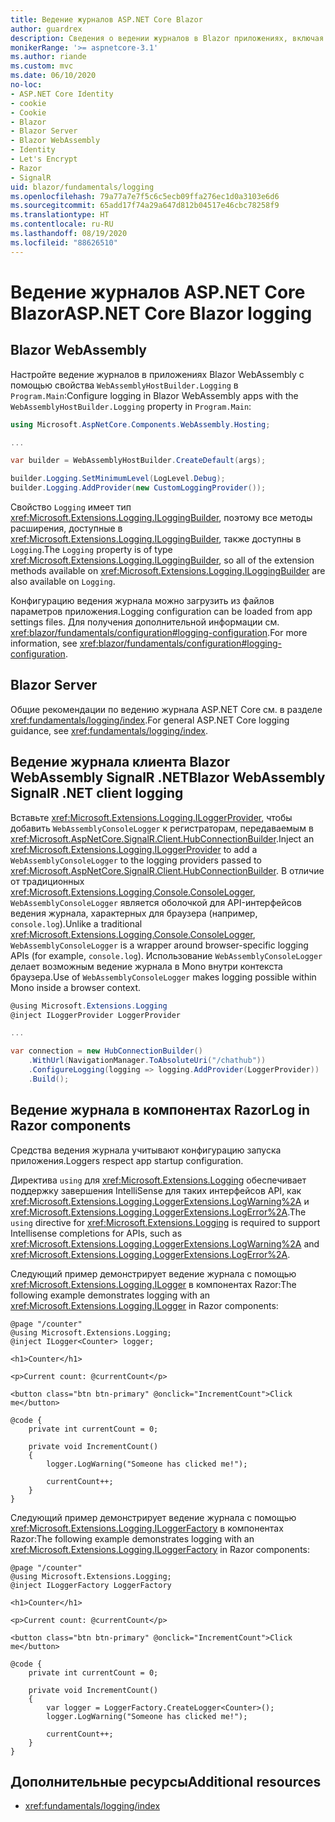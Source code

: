 ```yaml
---
title: Ведение журналов ASP.NET Core Blazor
author: guardrex
description: Сведения о ведении журналов в Blazor приложениях, включая настройку уровня ведения журнала и запись сообщений журнала из компонентов Razor.
monikerRange: '>= aspnetcore-3.1'
ms.author: riande
ms.custom: mvc
ms.date: 06/10/2020
no-loc:
- ASP.NET Core Identity
- cookie
- Cookie
- Blazor
- Blazor Server
- Blazor WebAssembly
- Identity
- Let's Encrypt
- Razor
- SignalR
uid: blazor/fundamentals/logging
ms.openlocfilehash: 79a77a7e7f5c6c5ecb09ffa276ec1d0a3103e6d6
ms.sourcegitcommit: 65add17f74a29a647d812b04517e46cbc78258f9
ms.translationtype: HT
ms.contentlocale: ru-RU
ms.lasthandoff: 08/19/2020
ms.locfileid: "88626510"
---
```

# <a name="aspnet-core-no-locblazor-logging"></a><span data-ttu-id="8d258-103">Ведение журналов ASP.NET Core Blazor</span><span class="sxs-lookup"><span data-stu-id="8d258-103">ASP.NET Core Blazor logging</span></span>

## Blazor WebAssembly

<span data-ttu-id="8d258-104">Настройте ведение журналов в приложениях Blazor WebAssembly с помощью свойства `WebAssemblyHostBuilder.Logging` в `Program.Main`:</span><span class="sxs-lookup"><span data-stu-id="8d258-104">Configure logging in Blazor WebAssembly apps with the `WebAssemblyHostBuilder.Logging` property in `Program.Main`:</span></span>

```csharp
using Microsoft.AspNetCore.Components.WebAssembly.Hosting;

...

var builder = WebAssemblyHostBuilder.CreateDefault(args);

builder.Logging.SetMinimumLevel(LogLevel.Debug);
builder.Logging.AddProvider(new CustomLoggingProvider());
```

<span data-ttu-id="8d258-105">Свойство `Logging` имеет тип <xref:Microsoft.Extensions.Logging.ILoggingBuilder>, поэтому все методы расширения, доступные в <xref:Microsoft.Extensions.Logging.ILoggingBuilder>, также доступны в `Logging`.</span><span class="sxs-lookup"><span data-stu-id="8d258-105">The `Logging` property is of type <xref:Microsoft.Extensions.Logging.ILoggingBuilder>, so all of the extension methods available on <xref:Microsoft.Extensions.Logging.ILoggingBuilder> are also available on `Logging`.</span></span>

<span data-ttu-id="8d258-106">Конфигурацию ведения журнала можно загрузить из файлов параметров приложения.</span><span class="sxs-lookup"><span data-stu-id="8d258-106">Logging configuration can be loaded from app settings files.</span></span> <span data-ttu-id="8d258-107">Для получения дополнительной информации см. <xref:blazor/fundamentals/configuration#logging-configuration>.</span><span class="sxs-lookup"><span data-stu-id="8d258-107">For more information, see <xref:blazor/fundamentals/configuration#logging-configuration>.</span></span>

## Blazor Server

<span data-ttu-id="8d258-108">Общие рекомендации по ведению журнала ASP.NET Core см. в разделе <xref:fundamentals/logging/index>.</span><span class="sxs-lookup"><span data-stu-id="8d258-108">For general ASP.NET Core logging guidance, see <xref:fundamentals/logging/index>.</span></span>

## <a name="no-locblazor-webassembly-no-locsignalr-net-client-logging"></a><span data-ttu-id="8d258-109">Ведение журнала клиента Blazor WebAssembly SignalR .NET</span><span class="sxs-lookup"><span data-stu-id="8d258-109">Blazor WebAssembly SignalR .NET client logging</span></span>

<span data-ttu-id="8d258-110">Вставьте <xref:Microsoft.Extensions.Logging.ILoggerProvider>, чтобы добавить `WebAssemblyConsoleLogger` к регистраторам, передаваемым в <xref:Microsoft.AspNetCore.SignalR.Client.HubConnectionBuilder>.</span><span class="sxs-lookup"><span data-stu-id="8d258-110">Inject an <xref:Microsoft.Extensions.Logging.ILoggerProvider> to add a `WebAssemblyConsoleLogger` to the logging providers passed to <xref:Microsoft.AspNetCore.SignalR.Client.HubConnectionBuilder>.</span></span> <span data-ttu-id="8d258-111">В отличие от традиционных <xref:Microsoft.Extensions.Logging.Console.ConsoleLogger>, `WebAssemblyConsoleLogger` является оболочкой для API-интерфейсов ведения журнала, характерных для браузера (например, `console.log`).</span><span class="sxs-lookup"><span data-stu-id="8d258-111">Unlike a traditional <xref:Microsoft.Extensions.Logging.Console.ConsoleLogger>, `WebAssemblyConsoleLogger` is a wrapper around browser-specific logging APIs (for example, `console.log`).</span></span> <span data-ttu-id="8d258-112">Использование `WebAssemblyConsoleLogger` делает возможным ведение журнала в Mono внутри контекста браузера.</span><span class="sxs-lookup"><span data-stu-id="8d258-112">Use of `WebAssemblyConsoleLogger` makes logging possible within Mono inside a browser context.</span></span>

```csharp
@using Microsoft.Extensions.Logging
@inject ILoggerProvider LoggerProvider

...

var connection = new HubConnectionBuilder()
    .WithUrl(NavigationManager.ToAbsoluteUri("/chathub"))
    .ConfigureLogging(logging => logging.AddProvider(LoggerProvider))
    .Build();
```

## <a name="log-in-no-locrazor-components"></a><span data-ttu-id="8d258-113">Ведение журнала в компонентах Razor</span><span class="sxs-lookup"><span data-stu-id="8d258-113">Log in Razor components</span></span>

<span data-ttu-id="8d258-114">Средства ведения журнала учитывают конфигурацию запуска приложения.</span><span class="sxs-lookup"><span data-stu-id="8d258-114">Loggers respect app startup configuration.</span></span>

<span data-ttu-id="8d258-115">Директива `using` для <xref:Microsoft.Extensions.Logging> обеспечивает поддержку завершения IntelliSense для таких интерфейсов API, как <xref:Microsoft.Extensions.Logging.LoggerExtensions.LogWarning%2A> и <xref:Microsoft.Extensions.Logging.LoggerExtensions.LogError%2A>.</span><span class="sxs-lookup"><span data-stu-id="8d258-115">The `using` directive for <xref:Microsoft.Extensions.Logging> is required to support Intellisense completions for APIs, such as <xref:Microsoft.Extensions.Logging.LoggerExtensions.LogWarning%2A> and <xref:Microsoft.Extensions.Logging.LoggerExtensions.LogError%2A>.</span></span>

<span data-ttu-id="8d258-116">Следующий пример демонстрирует ведение журнала с помощью <xref:Microsoft.Extensions.Logging.ILogger> в компонентах Razor:</span><span class="sxs-lookup"><span data-stu-id="8d258-116">The following example demonstrates logging with an <xref:Microsoft.Extensions.Logging.ILogger> in Razor components:</span></span>

```razor
@page "/counter"
@using Microsoft.Extensions.Logging;
@inject ILogger<Counter> logger;

<h1>Counter</h1>

<p>Current count: @currentCount</p>

<button class="btn btn-primary" @onclick="IncrementCount">Click me</button>

@code {
    private int currentCount = 0;

    private void IncrementCount()
    {
        logger.LogWarning("Someone has clicked me!");

        currentCount++;
    }
}
```

<span data-ttu-id="8d258-117">Следующий пример демонстрирует ведение журнала с помощью <xref:Microsoft.Extensions.Logging.ILoggerFactory> в компонентах Razor:</span><span class="sxs-lookup"><span data-stu-id="8d258-117">The following example demonstrates logging with an <xref:Microsoft.Extensions.Logging.ILoggerFactory> in Razor components:</span></span>

```razor
@page "/counter"
@using Microsoft.Extensions.Logging;
@inject ILoggerFactory LoggerFactory

<h1>Counter</h1>

<p>Current count: @currentCount</p>

<button class="btn btn-primary" @onclick="IncrementCount">Click me</button>

@code {
    private int currentCount = 0;

    private void IncrementCount()
    {
        var logger = LoggerFactory.CreateLogger<Counter>();
        logger.LogWarning("Someone has clicked me!");

        currentCount++;
    }
}
```

## <a name="additional-resources"></a><span data-ttu-id="8d258-118">Дополнительные ресурсы</span><span class="sxs-lookup"><span data-stu-id="8d258-118">Additional resources</span></span>

* <xref:fundamentals/logging/index>
